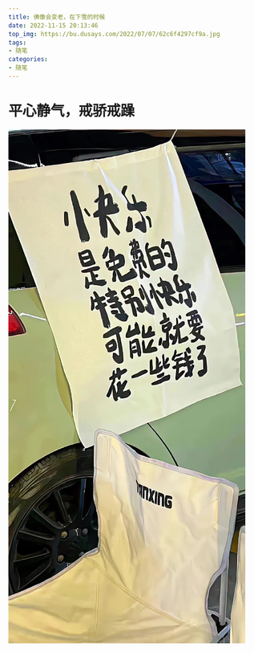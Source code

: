 ```yaml
---
title: 佛像会变老，在下雪的时候
date: 2022-11-15 20:13:46
top_img: https://bu.dusays.com/2022/07/07/62c6f4297cf9a.jpg
tags:
- 随笔
categories:
- 随笔
---
```


# **平心静气，戒骄戒躁**

![](2022-11-15/IMG_2905.JPG)
